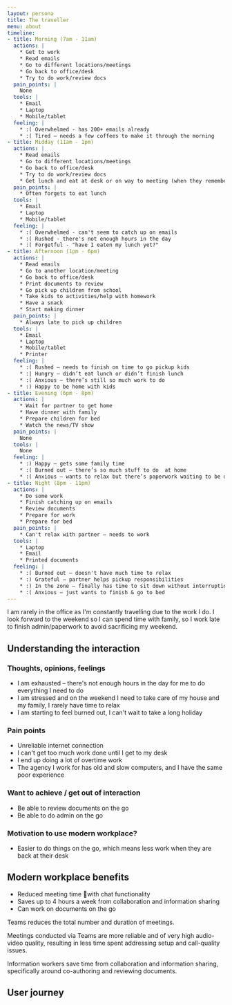 ```yaml
---
layout: persona
title: The traveller
menu: about
timeline:
- title: Morning (7am - 11am)
  actions: |
    * Get to work
    * Read emails
    * Go to different locations/meetings
    * Go back to office/desk
    * Try to do work/review docs
  pain_points: |
    None
  tools: |
    * Email
    * Laptop
    * Mobile/tablet
  feeling: |
    * :( Overwhelmed - has 200+ emails already
    * :( Tired – needs a few coffees to make it through the morning
- title: Midday (11am - 1pm)
  actions: |
    * Read emails
    * Go to different locations/meetings
    * Go back to office/desk
    * Try to do work/review docs
    * Get lunch and eat at desk or on way to meeting (when they remember)
  pain_points: |
    * Often forgets to eat lunch
  tools: |
    * Email
    * Laptop
    * Mobile/tablet
  feeling: |
    * :( Overwhelmed - can't seem to catch up on emails
    * :( Rushed - there's not enough hours in the day
    * :( Forgetful - "have I eaten my lunch yet?"
- title: Afternoon (1pm - 6pm)
  actions: |
    * Read emails
    * Go to another location/meeting
    * Go back to office/desk
    * Print documents to review
    * Go pick up children from school
    * Take kids to activities/help with homework
    * Have a snack
    * Start making dinner
  pain_points: |
    * Always late to pick up children
  tools: |
    * Email
    * Laptop
    * Mobile/tablet
    * Printer
  feeling: |
    * :( Rushed – needs to finish on time to go pickup kids
    * :| Hungry – didn’t eat lunch or didn’t finish lunch
    * :( Anxious – there’s still so much work to do
    * :) Happy to be home with kids
- title: Evening (6pm - 8pm)
  actions: |
    * Wait for partner to get home
    * Have dinner with family
    * Prepare children for bed
    * Watch the news/TV show
  pain_points: |
    None
  tools: |
    None
  feeling: |
    * :) Happy – gets some family time
    * :( Burned out – there’s so much stuff to do  at home
    * :( Anxious – wants to relax but there’s paperwork waiting to be done
- title: Night (8pm - 11pm)
  actions: |
    * Do some work 
    * Finish catching up on emails
    * Review documents
    * Prepare for work
    * Prepare for bed
  pain_points: |
    * Can't relax with partner – needs to work
  tools: |
    * Laptop
    * Email
    * Printed documents
  feeling: |
    * :( Burned out – doesn't have much time to relax
    * :) Grateful – partner helps pickup responsibilities
    * :) In the zone – finally has time to sit down without interruptions and get some work done
    * :( Anxious – just wants to finish & go to bed
---
```


I am rarely in the office as I'm constantly travelling due to the work I do. I look forward to the weekend so I can spend time with family, so I work late to finish admin/paperwork to avoid sacrificing my weekend.

## Understanding the interaction

### Thoughts, opinions, feelings

* I am exhausted – there's not enough hours in the day for me to do everything I need to do
* I am stressed and on the weekend I need to take care of my house and my family, I rarely have time to relax
* I am starting to feel burned out, I can't wait to take a long holiday

### Pain points

* Unreliable internet connection
* I can't get too much work done until I get to my desk
* I end up doing a lot of overtime work
* The agency I work for has old and slow computers, and I have the same poor experience 

### Want to achieve / get out of interaction

* Be able to review documents on the go
* Be able to do admin on the go

### Motivation to use modern workplace?

* Easier to do things on the go, which means less work when they are back at their desk

## Modern workplace benefits

* Reduced meeting time with chat functionality
* Saves up to 4 hours a week from collaboration and information sharing
* Can work on documents on the go 

Teams reduces the total number and duration of meetings. 

Meetings conducted via Teams are more reliable and of very high audio-video quality, resulting in less time spent addressing setup and call-quality issues. 

Information workers save time from collaboration and information sharing, specifically around co-authoring and reviewing documents.

## User journey